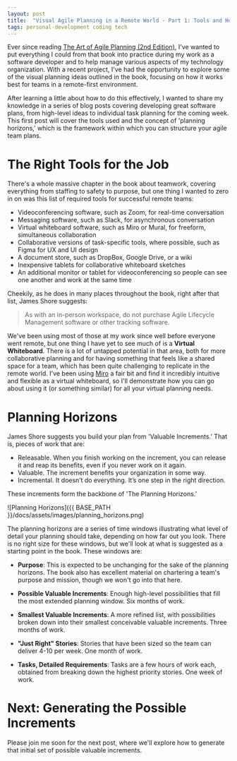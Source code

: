 ```yaml
---
layout: post
title:  "Visual Agile Planning in a Remote World - Part 1: Tools and Horizons"
tags: personal-development coding tech
---
```


Ever since reading [The Art of Agile Planning (2nd Edition)](https://www.jamesshore.com/v2/books/aoad2), I've wanted to put everything I could from that book into practice during my work as a software developer and to help manage various aspects of my technology organization. With a recent project, I've had the opportunity to explore some of the visual planning ideas outlined in the book, focusing on how it works best for teams in a remote-first environment.


After learning a little about how to do this effectively, I wanted to share my knowledge in a series of blog posts covering developing great software plans, from high-level ideas to individual task planning for the coming week. This first post will cover the tools used and the concept of 'planning horizons,' which is the framework within which you can structure your agile team plans.

# The Right Tools for the Job

There's a whole massive chapter in the book about teamwork, covering everything from staffing to safety to purpose, but one thing I wanted to zero in on was this list of required tools for successful remote teams:

- Videoconferencing software, such as Zoom, for real-time conversation
- Messaging software, such as Slack, for asynchronous conversation
- Virtual whiteboard software, such as Miro or Mural, for freeform, simultaneous collaboration
- Collaborative versions of task-specific tools, where possible, such as Figma for UX and UI design
- A document store, such as DropBox, Google Drive, or a wiki
- Inexpensive tablets for collaborative whiteboard sketches
- An additional monitor or tablet for videoconferencing so people can see one another and work at the same time

Cheekily, as he does in many places throughout the book, right after that list, James Shore suggests:

> As with an in-person workspace, do not purchase Agile Lifecycle Management software or other tracking software.

We've been using most of those at my work since well before everyone went remote, but one thing I have yet to see much of is a **Virtual Whiteboard**. There is a lot of untapped
potential in that area, both for more collaborative planning and for having something that feels like a shared space for a team, which has been quite challenging to replicate in the remote world. I've been using [Miro](https://miro.com/) a fair bit and find it incredibly intuitive and flexible as a virtual whiteboard, so I'll demonstrate how you can go about using it (or something similar) for all your virtual planning needs.


# Planning Horizons

James Shore suggests you build your plan from 'Valuable Increments.' That is, pieces of work that are:

- Releasable. When you finish working on the increment, you can release it and reap its benefits, even if you never work on it again.
- Valuable. The increment benefits your organization in some way.
- Incremental. It doesn’t do everything. It’s one step in the right direction.

These increments form the backbone of 'The Planning Horizons.'

![Planning Horizons]({{ BASE_PATH }}/docs/assets/images/planning_horizons.png)

The planning horizons are a series of time windows illustrating what level of detail your planning should take, depending on how far out you look.
There is no right size for these windows, but we'll look at what is suggested as a starting point in the book. These windows are:


- **Purpose**: This is expected to be unchanging for the sake of the planning horizons. The book also has excellent material on
chartering a team's purpose and mission, though we won't go into that here.


- **Possible Valuable Increments**: Enough high-level possibilities that fill the most extended planning window. Six months of work.


- **Smallest Valuable Increments**: A more refined list, with possibilities broken down into their smallest conceivable valuable increments. Three months of work.


- **"Just Right" Stories**: Stories that have been sized so the team can deliver 4-10 per week. One month of work.


- **Tasks, Detailed Requirements**: Tasks are a few hours of work each, obtained from breaking down the highest priority stories. One week of work.

# Next: Generating the Possible Increments

Please join me soon for the next post, where we'll explore how to generate that initial set of possible valuable increments.
